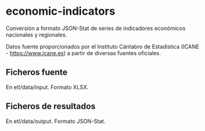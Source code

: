 # economic-indicators
Conversión a formato JSON-Stat de series de indicadores económicos nacionales y regionales.

Datos fuente proporcionados por  el Instituto Cántabro de Estadística (ICANE - https://www.icane.es) a partir de diversas fuentes oficiales.

## Ficheros fuente

En etl/data/input. Formato XLSX.

## Ficheros de resultados

En etl/data/output. Formato JSON-Stat.
